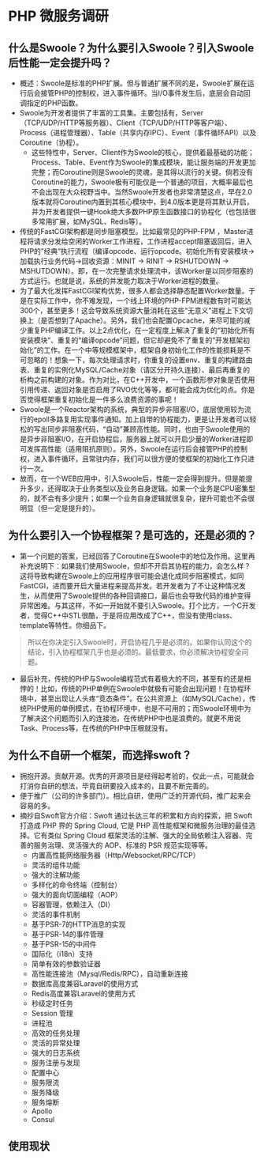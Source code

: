 # PHP 微服务调研
## 什么是Swoole？为什么要引入Swoole？引入Swoole后性能一定会提升吗？
* 概述：Swoole是标准的PHP扩展。但与普通扩展不同的是，Swoole扩展在运行后会接管PHP的控制权，进入事件循环。当I/O事件发生后，底层会自动回调指定的PHP函数。
* Swoole为开发者提供了丰富的工具集。主要包括有，Server（TCP/UDP/HTTP等服务器）、Client（TCP/UDP/HTTP等客户端）、Process（进程管理器）、Table（共享内存IPC）、Event（事件循环API）以及Coroutine（协程）。
	* 这些特性中，Server、Client作为Swoole的核心，提供着最基础的功能；Process、Table、Event作为Swoole的集成模块，能让服务端的开发更加完整；而Coroutine则是Swoole的灵魂，是其得以流行的关键。倘若没有Coroutine的能力，Swoole极有可能仅是一个普通的项目，大概率最后也不会出现在大众视野当中。当然Swoole开发者也非常清楚这点，早在2.0版本就将Coroutine内置到其核心模块中，到4.0版本更是将其默认开启，并为开发者提供一键Hook绝大多数PHP原生函数接口的协程化（也包括很多常用扩展，如MySQL、Redis等）。
* 传统的FastCGI架构都是同步阻塞模型。比如最常见的PHP-FPM ，Master进程将请求分发给空闲的Worker工作进程，工作进程accept阻塞返回后，进入PHP的”经典”执行流程（编译opcode、运行opcode。初始化所有安装模块->加载执行业务代码->回收资源：MINIT -> RINIT -> RSHUTDOWN -> MSHUTDOWN）。即，在一次完整请求处理流中，该Worker是以同步阻塞的方式运行。也就是说，系统的并发能力取决于Worker进程的数量。
* 为了最大化发挥FastCGI架构优势，很多人都会选择静态配置Worker数量。于是在实际工作中，你不难发现，一个线上环境的PHP-FPM进程数有时可能达300个，甚至更多！这会导致系统资源大量消耗在这些“无意义”进程上下文切换上（是否想到了Apache）。另外，我们也会配置Opcache，来尽可能的减少重复PHP编译工作。以上2点优化，在一定程度上解决了重复的“初始化所有安装模块”、重复的“编译opcode”问题，但它却避免不了重复的“开发框架初始化”的工作。在一个中等规模框架中，框架自身初始化工作的性能损耗是不可忽略的！想象一下，每次处理请求时，你重复的设置env、重复的构建路由表、重复的实例化MySQL/Cache对象（请区分开持久连接）、最后再重复的析构之前构建的对象。作为对比，在C++开发中，一个函数形参对象是否使用引用传递、返回对象是否启用了RVO优化等等，都可能会成为优化的点。你是否觉得框架重复初始化是一件多么浪费资源的事呢！
* Swoole是一个Reactor架构的系统，典型的异步非阻塞I/O，底层使用较为流行的epoll多路复用实现事件通知。加上自带的协程能力，更是让开发者可以轻松的写出同步非阻塞代码，“自动”兼顾高性能。同时，也由于Swoole使用的是异步非阻塞I/O，在开启协程后，服务器上就可以开启少量的Worker进程即可发挥高性能（适用阻抗原则）。另外，Swoole在运行后会接管PHP的控制权，进入事件循环，且常驻内存，我们可以很方便的使框架的初始化工作只进行一次。
* 故而，在一个WEB应用中，引入Swoole后，性能一定会得到提升。但是能提升多少，还得取决于业务类型以及业务自身逻辑。如果一个业务是CPU密集型的，就不会有多少提升；如果一个业务自身逻辑就很复杂，提升可能也不会很明显（但一定是提升的）。

## 为什么要引入一个协程框架？是可选的，还是必须的？
* 第一个问题的答案，已经回答了Coroutine在Swoole中的地位及作用。这里再补充说明下：如果我们使用Swoole，但却不开启其协程的能力，会怎么样？这将导致构建在Swoole上的应用程序很可能会退化成同步阻塞模式，如同FastCGI，进而要开启大量进程来提高并发。若开发者为了不让这种情况发生，从而使用了Swoole提供的各种回调接口，最后也会导致代码的维护变得异常困难。与其这样，不如一开始就不要引入Swoole。打个比方，一个C开发者，觉得C++中STL很酷，于是将应用改成了C++，但没有使用class、template等特性。你细品下。
> 所以在你决定引入Swoole时，开启协程几乎是必须的。如果你认同这个的结论，引入协程框架几乎也是必须的。最低要求，你必须解决协程安全问题。
* 最后补充，传统的PHP与Swoole编程范式有着极大的不同，甚至有的还是相悖的！比如，传统的PHP单例在Swoole中就极有可能会出现问题！在协程环境中，甚至出现让人头疼“竞态条件”。在公共资源上（如MySQL/Cache），传统PHP使用的单例模式，在协程环境中，也是不可用的；而Swoole环境中为了解决这个问题而引入的连接池，在传统PHP中也是浪费的。就更不用说Task、Process等，在传统的PHP中压根就没有。

## 为什么不自研一个框架，而选择swoft？ 
* 拥抱开源。贡献开源。优秀的开源项目是经得起考验的，仅此一点，可能就会打消你自研的想法，毕竟自研要投入成本的，且要不断完善的。
* 便于推广（公司的许多部门）。相比自研，使用广泛的开源代码，推广起来会容易的多。
* 摘抄自Swoft官方介绍：Swoft 通过长达三年的积累和方向的探索，把 Swoft 打造成 PHP 界的 Spring Cloud, 它是 PHP 高性能框架和微服务治理的最佳选择。它有类似 Spring Cloud 框架灵活的注解、强大的全局依赖注入容器、完善的服务治理、灵活强大的 AOP、标准的 PSR 规范实现等等。
	* 内置高性能网络服务器（Http/Websocket/RPC/TCP）
	* 灵活的组件功能
	* 强大的注解功能
	* 多样化的命令终端（控制台）
	* 强大的面向切面编程（AOP）
	* 容器管理，依赖注入（DI）
	* 灵活的事件机制
	* 基于PSR-7的HTTP消息的实现
	* 基于PSR-14的事件管理
	* 基于PSR-15的中间件
	* 国际化（i18n）支持
	* 简单有效的参数验证器
	* 高性能连接池（Mysql/Redis/RPC），自动重新连接
	* 数据库高度兼容Laravel的使用方式
	* Redis高度兼容Laravel的使用方式
	* 秒级定时任务
	* Session 管理
	* 进程池
	* 高效的任务处理
	* 灵活的异常处理
	* 强大的日志系统
	* 服务注册与发现
	* 配置中心
	* 服务限流
	* 服务降级
	* 服务熔断
	* Apollo
	* Consul

## 使用现状

